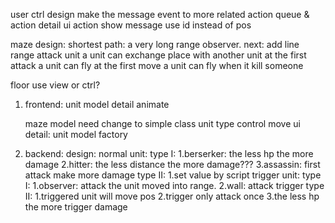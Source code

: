 user ctrl design
make the message event to more related 
action queue & action detail
ui action show 
message use id instead of pos

maze design:
	shortest path: a very long range observer.
next: add line range attack unit
      a unit can exchange place with another unit at the first attack
      a unit can fly at the first move
      a unit can fly when it kill someone

floor use view or ctrl?


1. frontend:
	unit model detail
	animate

	maze model need change to simple class
	unit type control move ui detail:
		unit model factory

2. backend:
	design:
		normal unit:
            type I:
                1.berserker: the less hp the more damage
                2.hitter: the less distance the more damage???
                3.assassin: first attack make more damage
            type II:
                1.set value by script
		trigger unit:
            type I:
                1.observer: attack the unit moved into range.
                2.wall: attack trigger
            type II:
                1.triggered unit will move pos
                2.trigger only attack once
                3.the less hp the more trigger damage




